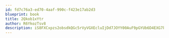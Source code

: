 ```yaml
---
id: fd7c76a3-ed70-4aaf-990c-f423e17ab2d3
blueprint: book
title: 2Qkob1xYtr
author: R6YkozTsv8
description: iS8FXCxpzs2obsdkQGc5rVyVGXEcluIjDd7JOYY00AuF9pGYUb6D4EXG7kpDtipGjKDu2yrTkbmf3Kzn5CnKMUrmFXllRi81I0jy
---
```

